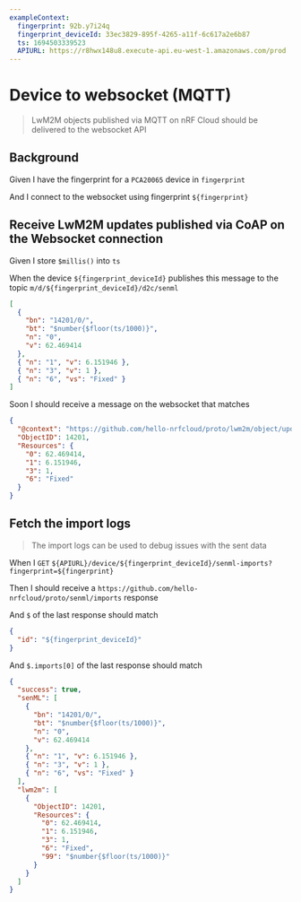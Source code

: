```yaml
---
exampleContext:
  fingerprint: 92b.y7i24q
  fingerprint_deviceId: 33ec3829-895f-4265-a11f-6c617a2e6b87
  ts: 1694503339523
  APIURL: https://r8hwx148u8.execute-api.eu-west-1.amazonaws.com/prod
---
```


# Device to websocket (MQTT)

> LwM2M objects published via MQTT on nRF Cloud should be delivered to the
> websocket API

## Background

Given I have the fingerprint for a `PCA20065` device in `fingerprint`

And I connect to the websocket using fingerprint `${fingerprint}`

## Receive LwM2M updates published via CoAP on the Websocket connection

Given I store `$millis()` into `ts`

When the device `${fingerprint_deviceId}` publishes this message to the topic
`m/d/${fingerprint_deviceId}/d2c/senml`

```json
[
  {
    "bn": "14201/0/",
    "bt": "$number{$floor(ts/1000)}",
    "n": "0",
    "v": 62.469414
  },
  { "n": "1", "v": 6.151946 },
  { "n": "3", "v": 1 },
  { "n": "6", "vs": "Fixed" }
]
```

Soon I should receive a message on the websocket that matches

```json
{
  "@context": "https://github.com/hello-nrfcloud/proto/lwm2m/object/update",
  "ObjectID": 14201,
  "Resources": {
    "0": 62.469414,
    "1": 6.151946,
    "3": 1,
    "6": "Fixed"
  }
}
```

## Fetch the import logs

> The import logs can be used to debug issues with the sent data

When I `GET`
`${APIURL}/device/${fingerprint_deviceId}/senml-imports?fingerprint=${fingerprint}`

Then I should receive a `https://github.com/hello-nrfcloud/proto/senml/imports`
response

And `$` of the last response should match

```json
{
  "id": "${fingerprint_deviceId}"
}
```

And `$.imports[0]` of the last response should match

```json
{
  "success": true,
  "senML": [
    {
      "bn": "14201/0/",
      "bt": "$number{$floor(ts/1000)}",
      "n": "0",
      "v": 62.469414
    },
    { "n": "1", "v": 6.151946 },
    { "n": "3", "v": 1 },
    { "n": "6", "vs": "Fixed" }
  ],
  "lwm2m": [
    {
      "ObjectID": 14201,
      "Resources": {
        "0": 62.469414,
        "1": 6.151946,
        "3": 1,
        "6": "Fixed",
        "99": "$number{$floor(ts/1000)}"
      }
    }
  ]
}
```
